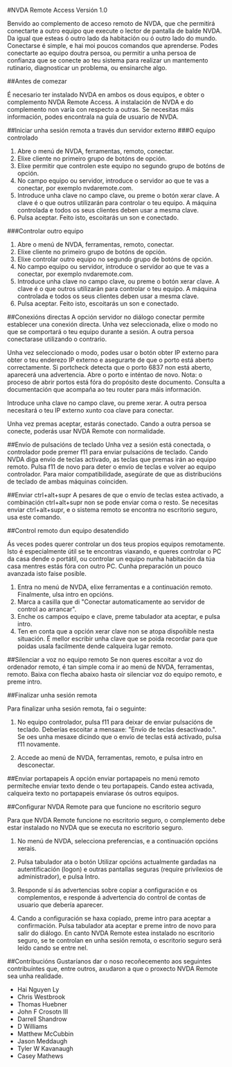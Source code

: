 ﻿#NVDA Remote Access
Versión 1.0

Benvido ao complemento de acceso remoto de NVDA, que che permitirá conectarte a outro equipo que execute o lector de pantalla de balde NVDA. Da igual que esteas ó outro lado da habitación ou ó outro lado do mundo. Conectarse é simple, e hai moi poucos comandos que aprenderse. Podes conectarte ao equipo doutra persoa, ou permitir a unha persoa de confianza que se conecte ao teu sistema para realizar un mantemento rutinario, diagnosticar un problema, ou ensinarche algo.

##Antes de comezar

É necesario ter instalado NVDA en ambos os dous equipos, e obter o complemento NVDA Remote Access.
A instalación de NVDA e do complemento non varía con respecto a outras. Se necesitas máis información, podes encontrala na guía de usuario de NVDA.

##Iniciar unha sesión remota a través dun servidor externo
###O equipo controlado
1. Abre o menú de NVDA, ferramentas, remoto, conectar.
2. Elixe cliente no primeiro grupo de botóns de opción.
3. Elixe permitir que controlen este equipo no segundo grupo de botóns de opción.
4. No campo equipo ou servidor, introduce o servidor ao que te vas a conectar, por exemplo nvdaremote.com.
5. Introduce unha clave no campo clave, ou preme o botón xerar clave.
A clave é o que outros utilizarán para controlar o teu equipo.
A máquina controlada e todos os seus clientes deben usar a mesma clave.
6. Pulsa aceptar. Feito isto, escoitarás un son e conectado.

###Controlar outro equipo
1. Abre o menú de NVDA, ferramentas, remoto, conectar.
2. Elixe cliente no primeiro grupo de botóns de opción.
3. Elixe controlar outro equipo no segundo grupo de botóns de opción.
4. No campo equipo ou servidor, introduce o servidor ao que te vas a conectar, por exemplo nvdaremote.com.
5. Introduce unha clave no campo clave, ou preme o botón xerar clave.
A clave é o que outros utilizarán para controlar o teu equipo.
A máquina controlada e todos os seus clientes deben usar a mesma clave.
6. Pulsa aceptar. Feito isto, escoitarás un son e conectado.

##Conexións directas
A opción servidor no diálogo conectar permite establecer una conexión directa.
Unha vez seleccionada, elixe o modo no que se comportará o teu equipo durante a sesión.
A outra persoa conectarase utilizando o contrario.

Unha vez seleccionado o modo, podes usar o botón obter IP externo para obter o teu enderezo IP externo e asegurarte de que o porto está aberto correctamente.
Si portcheck detecta que o porto 6837 non está aberto, aparecerá una advertencia.
Abre o porto e inténtao de novo.
Nota: o proceso de abrir portos está fóra do propósito deste documento. Consulta a documentación que acompaña ao teu router para máis información.

Introduce unha clave no campo clave, ou preme xerar. A outra persoa necesitará o teu IP externo xunto coa clave para conectar.

Unha vez premas aceptar, estarás conectado.
Cando a outra persoa se conecte, poderás usar NVDA Remote con normalidade.

##Envío de pulsacións de teclado
Unha vez a sesión está conectada, o controlador pode premer f11 para enviar pulsacións de teclado.
Cando NVDA diga envío de teclas activado, as teclas que premas irán ao equipo remoto. Pulsa f11 de novo para deter o envío de teclas e volver ao equipo controlador.
Para maior compatibilidade, asegúrate de que as distribucións de teclado de ambas máquinas coinciden.

##Enviar ctrl+alt+supr
A pesares de que o envío de teclas estea activado, a combinación ctrl+alt+supr non se pode enviar coma o resto.
Se necesitas enviar ctrl+alt+supr, e o sistema remoto se encontra no escritorio seguro, usa este comando.

##Control remoto dun equipo desatendido

Ás veces podes querer controlar un dos teus propios equipos remotamente. Isto é especialmente útil se te encontras viaxando, e queres controlar o PC da casa dende o portátil, ou controlar un equipo nunha habitación da túa casa mentres estás fóra con outro PC. Cunha preparación un pouco avanzada isto faise posible.

1. Entra no menú de NVDA, elixe ferramentas e a continuación remoto. Finalmente, ulsa intro en opcións.
2. Marca a casilla que di "Conectar automaticamente ao servidor de control ao arrancar".
3. Enche os campos equipo e clave, preme tabulador ata aceptar, e pulsa intro.
4. Ten en conta que a opción xerar clave non se atopa dispoñible nesta situación. É mellor escribir unha clave que se poida recordar para que poidas usala facilmente dende calqueira lugar remoto.

##Silenciar a voz no equipo remoto
Se non queres escoitar a voz do ordenador remoto, é tan simple coma ir ao menú de NVDA, ferramentas, remoto. Baixa con flecha abaixo hasta oír silenciar voz do equipo remoto, e preme intro.

##Finalizar unha sesión remota

Para finalizar unha sesión remota, fai o seguinte:

1. No equipo controlador, pulsa f11 para deixar de enviar pulsacións de teclado. Deberías escoitar a mensaxe: "Envío de teclas desactivado.". Se oes unha mesaxe dicindo que o envío de teclas está activado, pulsa f11 novamente.

2. Accede ao menú de NVDA, ferramentas, remoto, e pulsa intro en desconectar.

##Enviar portapapeis
A opción enviar portapapeis no menú remoto permíteche enviar texto dende o teu portapapeis.
Cando estea activada, calqueira texto no portapapeis enviarase ós outros equipos.

##Configurar NVDA Remote para que funcione no escritorio seguro

Para que NVDA Remote funcione no escritorio seguro, o complemento debe estar instalado no NVDA que se executa no escritorio seguro.

1. No menú de NVDA, selecciona preferencias, e a continuación opcións xerais.

2. Pulsa tabulador ata o botón Utilizar opcións actualmente gardadas na autentificación (logon) e outras pantallas seguras (require privilexios de administrador), e pulsa Intro.

3. Responde sí ás advertencias sobre copiar a configuración e os complementos, e responde á advertencia do control de contas de usuario que debería aparecer.

4. Cando a configuración se haxa copiado, preme intro para aceptar a confirmación. Pulsa tabulador ata aceptar e preme intro de novo para salir do diálogo.
En canto NVDA Remote estea instalado no escritorio seguro, se te controlan en unha sesión remota,
o escritorio seguro será leído cando se entre nel.

##Contribucións
Gustaríanos dar o noso recoñecemento aos seguintes contribuíntes que, entre outros, axudaron a que o proxecto NVDA Remote sea unha realidade.

* Hai Nguyen Ly
* Chris Westbrook
* Thomas Huebner
* John F Crosotn III
* Darrell Shandrow
* D Williams
* Matthew McCubbin
* Jason Meddaugh
* Tyler W Kavanaugh
* Casey Mathews
